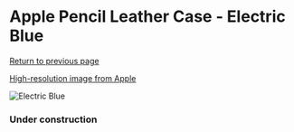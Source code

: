 # Apple Pencil Leather Case - Electric Blue

[Return to previous page](/pencil)

[High-resolution image from Apple](https://store.storeimages.cdn-apple.com/8756/as-images.apple.com/is/MRFN2?wid=4500&hei=4500&fmt=png)

<div style="width: 384px"><img src="/everysource/MRFN2.png" alt="Electric Blue"></div>

### Under construction
